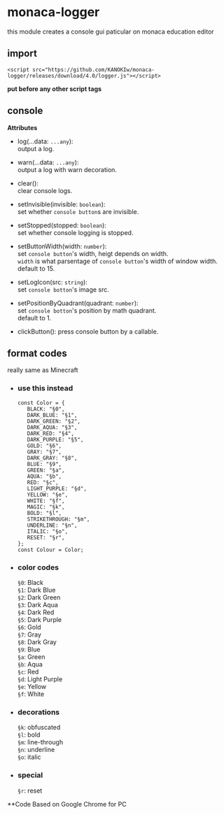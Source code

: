 # monaca-logger
this module creates a console gui paticular on monaca education editor

## import
`<script src="https://github.com/KANOKIw/monaca-logger/releases/download/4.0/logger.js"></script>`

__put before any other script tags__

## console
**Attributes**
 * log(...data: `...any`):  
    output a log.

 * warn(...data: `...any`):  
    output a log with warn decoration.

 * clear():  
    clear console logs.

 * setInvisible(invisible: `boolean`):  
    set whether `console button`s are invisible.

 * setStopped(stopped: `boolean`):  
    set whether console logging is stopped.

 * setButtonWidth(width: `number`):  
    set `console button`'s width, heigt depends on width.  
    `width` is what parsentage of `console button`'s width of window width.  
    default to 15.

 * setLogIcon(src: `string`):  
    set `console botton`'s image src.

 * setPositionByQuadrant(quadrant: `number`):  
    set `console botton`'s position by math quadrant.  
    default to 1.

 * clickButton():
   press console button by a callable.

## format codes
 really same as Minecraft  
 * ### use this instead
   ```
   const Color = {
      BLACK: "§0",
      DARK_BLUE: "§1",
      DARK_GREEN: "§2",
      DARK_AQUA: "§3",
      DARK_RED: "§4",
      DARK_PURPLE: "§5",
      GOLD: "§6",
      GRAY: "§7",
      DARK_GRAY: "§8",
      BLUE: "§9",
      GREEN: "§a",
      AQUA: "§b",
      RED: "§c",
      LIGHT_PURPLE: "§d",
      YELLOW: "§e",
      WHITE: "§f",
      MAGIC: "§k",
      BOLD: "§l",
      STRIKETHROUGH: "§m",
      UNDERLINE: "§n",
      ITALIC: "§o",
      RESET: "§r",
   };
   const Colour = Color;
   ```
 * ### color codes
   `§0`: Black  
   `§1`: Dark Blue  
   `§2`: Dark Green  
   `§3`: Dark Aqua  
   `§4`: Dark Red  
   `§5`: Dark Purple  
   `§6`: Gold  
   `§7`: Gray  
   `§8`: Dark Gray  
   `§9`: Blue  
   `§a`: Green  
   `§b`: Aqua  
   `§c`: Red  
   `§d`: Light Purple  
   `§e`: Yellow  
   `§f`: White  

 * ### decorations
   `§k`: obfuscated  
   `§l`: bold  
   `§m`: line-through  
   `§n`: underline  
   `§o`: italic  

 * ### special
   `§r`: reset
   

**Code Based on Google Chrome for PC
